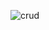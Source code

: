 
![crud](https://user-images.githubusercontent.com/84832101/175818834-e9f12e36-d09c-45ce-80df-9558cc5565cc.png)
